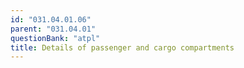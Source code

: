 ```yaml
---
id: "031.04.01.06"
parent: "031.04.01"
questionBank: "atpl"
title: Details of passenger and cargo compartments
---
```


